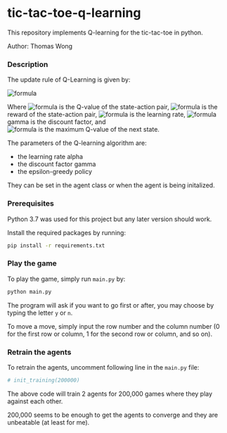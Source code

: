 # tic-tac-toe-q-learning

This repository implements Q-learning for the tic-tac-toe in python.

Author: Thomas Wong

### Description

The update rule of Q-Learning is given by:

![formula](https://render.githubusercontent.com/render/math?math=\huge%20Q(s,a)\leftarrow%20Q(s,a)%20%2B%20\alpha%20[(r(s,a)%20%2B%20\gamma\underset{{a}'}{max}%20Q({s}',{a}'))%20-%20Q(s,a)])

Where ![formula](https://render.githubusercontent.com/render/math?math=Q(s,a)) is the Q-value of the state-action pair, 
![formula](https://render.githubusercontent.com/render/math?math=r(s,a)) is the reward of the state-action pair, 
![formula](https://render.githubusercontent.com/render/math?math=\alpha) is the learning rate, 
![formula](https://render.githubusercontent.com/render/math?math=\gamma) gamma is the discount factor, and  
![formula](https://render.githubusercontent.com/render/math?math=\underset{{a}'}{max}%20Q({s}',{a}')) is the maximum Q-value of the next state.

The parameters of the Q-learning algorithm are:
- the learning rate alpha
- the discount factor gamma
- the epsilon-greedy policy

They can be set in the agent class or when the agent is being initalized.

### Prerequisites
Python 3.7 was used for this project but any later version should work.

Install the required packages by running:
```bash
pip install -r requirements.txt
```

### Play the game
To play the game, simply run `main.py` by:
```bash
python main.py
```

The program will ask if you want to go first or after, you may choose by typing the letter `y` or `n`.

To move a move, simply input the row number and the column number (0 for the first row or column, 1 for the second row or column, and so on).

### Retrain the agents
To retrain the agents, uncomment following line in the `main.py` file:
```python
# init_training(200000)
```
The above code will train 2 agents for 200,000 games where they play against each other.

200,000 seems to be enough to get the agents to converge and they are unbeatable (at least for me).